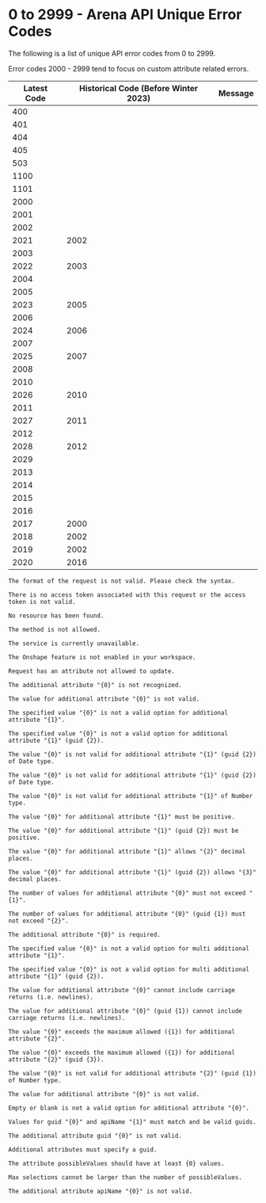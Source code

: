 # 0 to 2999 - Arena API Unique Error Codes
The following is a list of unique API error codes from 0 to 2999.

Error codes 2000 \- 2999 tend to focus on custom attribute related errors.


| Latest Code | Historical Code \(Before Winter 2023\) | Message |
|  --- |  --- |  --- | 
| 400 |   |   |
| 401 |   |   |
| 404 |   |   |
| 405 |   |   |
| 503 |   |   |
| 1100 |   |   |
| 1101 |   |   |
| 2000 |   |   |
| 2001 |   |   |
| 2002 |   |   |
| 2021 | 2002 |   |
| 2003 |   |   |
| 2022 | 2003 |   |
| 2004 |   |   |
| 2005 |   |   |
| 2023 | 2005 |   |
| 2006 |   |   |
| 2024 | 2006 |   |
| 2007 |   |   |
| 2025 | 2007 |   |
| 2008 |   |   |
| 2010 |   |   |
| 2026 | 2010 |   |
| 2011 |   |   |
| 2027 | 2011 |   |
| 2012 |   |   |
| 2028 | 2012 |   |
| 2029 |   |   |
| 2013 |   |   |
| 2014 |   |   |
| 2015 |   |   |
| 2016 |   |   |
| 2017 | 2000 |   |
| 2018 | 2002 |   |
| 2019 | 2002 |   |
| 2020 | 2016 |   |

```
The format of the request is not valid. Please check the syntax.
```
```
There is no access token associated with this request or the access token is not valid.
```
```
No resource has been found.
```
```
The method is not allowed.
```
```
The service is currently unavailable.
```
```
The Onshape feature is not enabled in your workspace.
```
```
Request has an attribute not allowed to update.
```
```
The additional attribute "{0}" is not recognized.
```
```
The value for additional attribute "{0}" is not valid.
```
```
The specified value "{0}" is not a valid option for additional attribute "{1}".
```
```
The specified value "{0}" is not a valid option for additional attribute "{1}" (guid {2}).
```
```
The value "{0}" is not valid for additional attribute "{1}" (guid {2}) of Date type.
```
```
The value "{0}" is not valid for additional attribute "{1}" (guid {2}) of Date type.
```
```
The value "{0}" is not valid for additional attribute "{1}" of Number type.
```
```
The value "{0}" for additional attribute "{1}" must be positive.
```
```
The value "{0}" for additional attribute "{1}" (guid {2}) must be positive.
```
```
The value "{0}" for additional attribute "{1}" allows "{2}" decimal places.
```
```
The value "{0}" for additional attribute "{1}" (guid {2}) allows "{3}" decimal places.
```
```
The number of values for additional attribute "{0}" must not exceed "{1}".
```
```
The number of values for additional attribute "{0}" (guid {1}) must not exceed "{2}".
```
```
The additional attribute "{0}" is required.
```
```
The specified value "{0}" is not a valid option for multi additional attribute "{1}".
```
```
The specified value "{0}" is not a valid option for multi additional attribute "{1}" (guid {2}).
```
```
The value for additional attribute "{0}" cannot include carriage returns (i.e. newlines).
```
```
The value for additional attribute "{0}" (guid {1}) cannot include carriage returns (i.e. newlines).
```
```
The value "{0}" exceeds the maximum allowed ({1}) for additional attribute "{2}".
```
```
The value "{0}" exceeds the maximum allowed ({1}) for additional attribute "{2}" (guid {3}).
```
```
The value "{0}" is not valid for additional attribute "{2}" (guid {1}) of Number type.
```
```
The value for additional attribute "{0}" is not valid.
```
```
Empty or blank is not a valid option for additional attribute "{0}".
```
```
Values for guid "{0}" and apiName "{1}" must match and be valid guids.
```
```
The additional attribute guid "{0}" is not valid.
```
```
Additional attributes must specify a guid.
```
```
The attribute possibleValues should have at least {0} values.
```
```
Max selections cannot be larger than the number of possibleValues.
```
```
The additional attribute apiName "{0}" is not valid.
```
